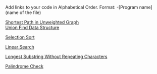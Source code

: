 Add links to your code in Alphabetical Order.
Format: -[Program name](name of the file)

[Shortest Path in Unweighted Graph](shortest_path_unweighted.py)  
[Union Find Data Structure](ufds.py)

[Selection Sort](selectionSort.py)

[Linear Search](LinearSearch.py) 

[Longest Substring Without Repeating Characters](lengthOfLongestSubstring.py)

[Palindrome Check](palindrome_check.py)
